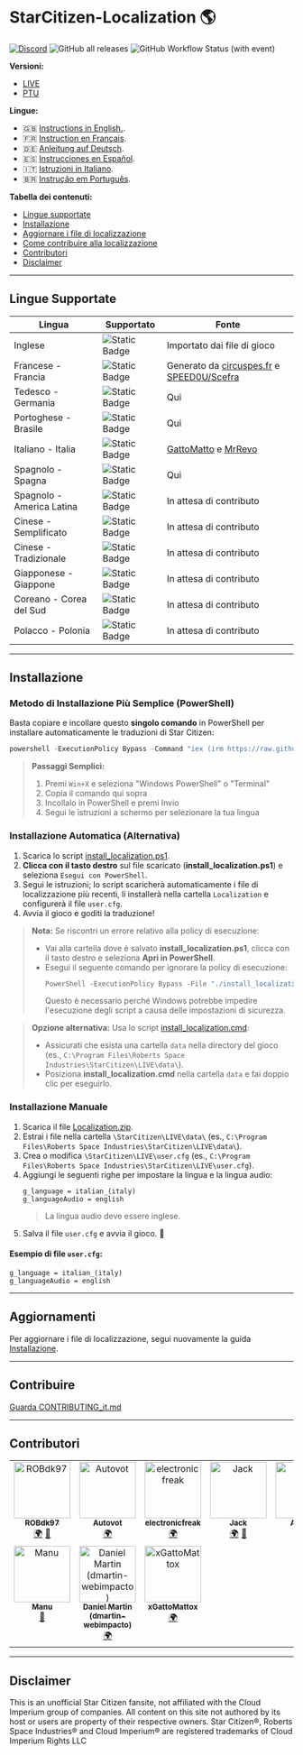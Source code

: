 # StarCitizen-Localization 🌎

[![Discord](https://img.shields.io/discord/1185135396112322620?logo=discord&label=discord)](https://discord.gg/Gbvz9fTmZU)
![GitHub all releases](https://img.shields.io/github/downloads/Dymerz/StarCitizen-Localization/total)
![GitHub Workflow Status (with event)](https://img.shields.io/github/actions/workflow/status/Dymerz/StarCitizen-Localization/.github%2Fworkflows%2Fvalidate-global-ini.yaml?event=push&label=INI%20Validation&link=https%3A%2F%2Fgithub.com%2FDymerz%2FStarCitizen-Localization%2Factions%2Fworkflows%2Fvalidate-global-ini.yaml)

**Versioni:**
- [LIVE](https://github.com/Dymerz/StarCitizen-Localization/blob/main/README_it.md)
- [PTU](https://github.com/Dymerz/StarCitizen-Localization/blob/ptu/README_it.md)

**Lingue:**
- 🇬🇧 [Instructions in English.](README.md).
- 🇫🇷 [Instruction en Français](README_fr.md).
- 🇩🇪 [Anleitung auf Deutsch](README_de.md).
- 🇪🇸 [Instrucciones en Español](README_es.md).
- 🇮🇹 [Istruzioni in Italiano](README_it.md).
- 🇧🇷 [Instrução em Português](README_ptbr.md).

**Tabella dei contenuti:**
- [Lingue supportate](#lingue-supportate)
- [Installazione](#installazione)
- [Aggiornare i file di localizzazione](#aggiornamenti)
- [Come contribuire alla localizzazione](#contribuire)
- [Contributori](#contributors)
- [Disclaimer](#Disclaimer)

---
## Lingue Supportate

| Lingua                  | Supportato | Fonte |
|--------------------------|------------|-------|
| Inglese                 | ![Static Badge](https://img.shields.io/badge/4.1.1-PTU-brightgreen) | Importato dai file di gioco |
| Francese - Francia      | ![Static Badge](https://img.shields.io/badge/4.1.0-LIVE-brightgreen) | Generato da [circuspes.fr](https://traduction.circuspes.fr) e [SPEED0U/Scefra](https://github.com/SPEED0U/Scefra) |
| Tedesco - Germania      | ![Static Badge](https://img.shields.io/badge/4.1.1-PTU-brightgreen) | Qui |
| Portoghese - Brasile    | ![Static Badge](https://img.shields.io/badge/4.1.1-PTU-brightgreen) | Qui |
| Italiano - Italia       | ![Static Badge](https://img.shields.io/badge/3.24.1-LIVE-yellow) | [GattoMatto](https://robertsspaceindustries.com/citizens/GattoMatto) e [MrRevo](https://robertsspaceindustries.com/citizens/MrRevo) |
| Spagnolo - Spagna       | ![Static Badge](https://img.shields.io/badge/3.23.1a-LIVE-orange) | Qui |
| Spagnolo - America Latina | ![Static Badge](https://img.shields.io/badge/x.xx.x-LIVE-darkred) | In attesa di contributo |
| Cinese - Semplificato   | ![Static Badge](https://img.shields.io/badge/x.xx.x-LIVE-darkred) | In attesa di contributo |
| Cinese - Tradizionale   | ![Static Badge](https://img.shields.io/badge/x.xx.x-LIVE-darkred) | In attesa di contributo |
| Giapponese - Giappone   | ![Static Badge](https://img.shields.io/badge/x.xx.x-LIVE-darkred) | In attesa di contributo |
| Coreano - Corea del Sud | ![Static Badge](https://img.shields.io/badge/x.xx.x-LIVE-darkred) | In attesa di contributo |
| Polacco - Polonia       | ![Static Badge](https://img.shields.io/badge/x.xx.x-LIVE-darkred) | In attesa di contributo |

---
## Installazione

### Metodo di Installazione Più Semplice (PowerShell)

Basta copiare e incollare questo **singolo comando** in PowerShell per installare automaticamente le traduzioni di Star Citizen:

```powershell
powershell -ExecutionPolicy Bypass -Command "iex (irm https://raw.githubusercontent.com/Dymerz/StarCitizen-Localization/main/tools/install_localization.ps1)"
```

> **Passaggi Semplici:**
> 1. Premi `Win+X` e seleziona "Windows PowerShell" o "Terminal"
> 2. Copia il comando qui sopra
> 3. Incollalo in PowerShell e premi Invio
> 4. Segui le istruzioni a schermo per selezionare la tua lingua

### Installazione Automatica (Alternativa)

1. Scarica lo script [install_localization.ps1](https://github.com/Dymerz/StarCitizen-Localization/releases/latest/download/install_localization.ps1).
2. **Clicca con il tasto destro** sul file scaricato (**install_localization.ps1**) e seleziona `Esegui con PowerShell`.
3. Segui le istruzioni; lo script scaricherà automaticamente i file di localizzazione più recenti, li installerà nella cartella `Localization` e configurerà il file `user.cfg`.
4. Avvia il gioco e goditi la traduzione!

> **Nota:** Se riscontri un errore relativo alla policy di esecuzione:
> - Vai alla cartella dove è salvato **install_localization.ps1**, clicca con il tasto destro e seleziona **Apri in PowerShell**.
> - Esegui il seguente comando per ignorare la policy di esecuzione:
>   ```powershell
>   PowerShell -ExecutionPolicy Bypass -File "./install_localization.ps1"
>   ```
>   Questo è necessario perché Windows potrebbe impedire l'esecuzione degli script a causa delle impostazioni di sicurezza.

> **Opzione alternativa:** Usa lo script [install_localization.cmd](https://github.com/Dymerz/StarCitizen-Localization/releases/latest/download/install_localization.cmd):
> - Assicurati che esista una cartella `data` nella directory del gioco (es., `C:\Program Files\Roberts Space Industries\StarCitizen\LIVE\data\`).
> - Posiziona **install_localization.cmd** nella cartella `data` e fai doppio clic per eseguirlo.

### Installazione Manuale

1. Scarica il file [Localization.zip](https://github.com/Dymerz/StarCitizen-Localization/releases/latest/download/Localization.zip).
2. Estrai i file nella cartella `\StarCitizen\LIVE\data\` (es., `C:\Program Files\Roberts Space Industries\StarCitizen\LIVE\data\`).
3. Crea o modifica `\StarCitizen\LIVE\user.cfg` (es., `C:\Program Files\Roberts Space Industries\StarCitizen\LIVE\user.cfg`).
4. Aggiungi le seguenti righe per impostare la lingua e la lingua audio:
   ```plaintext
   g_language = italian_(italy)
   g_languageAudio = english
   ```
   > La lingua audio deve essere inglese.
5. Salva il file `user.cfg` e avvia il gioco. 🚀

#### Esempio di file `user.cfg`:
```plaintext
g_language = italian_(italy)
g_languageAudio = english
```

---
## Aggiornamenti
Per aggiornare i file di localizzazione, segui nuovamente la guida [Installazione](#installazione).

---
## Contribuire
[Guarda CONTRIBUTING_it.md](CONTRIBUTING_it.md)

---
## Contributori
<!-- ALL-CONTRIBUTORS-LIST:START - Do not remove or modify this section -->
<!-- prettier-ignore-start -->
<!-- markdownlint-disable -->
<table>
  <tbody>
    <tr>
      <td align="center" valign="top" width="14.28%"><a href="https://github.com/ROBdk97"><img src="https://avatars.githubusercontent.com/u/9892024?v=4?s=100" width="100px;" alt="ROBdk97"/><br /><sub><b>ROBdk97</b></sub></a><br /><a href="#translation-ROBdk97" title="Translation">🌍</a> <a href="#projectManagement-ROBdk97" title="Project Management">📆</a></td>
      <td align="center" valign="top" width="14.28%"><a href="https://github.com/Autovot"><img src="https://avatars.githubusercontent.com/u/87210193?v=4?s=100" width="100px;" alt="Autovot"/><br /><sub><b>Autovot</b></sub></a><br /><a href="#translation-Autovot" title="Translation">🌍</a></td>
      <td align="center" valign="top" width="14.28%"><a href="https://github.com/electronicfreak"><img src="https://avatars.githubusercontent.com/u/11193801?v=4?s=100" width="100px;" alt="electronicfreak"/><br /><sub><b>electronicfreak</b></sub></a><br /><a href="#translation-electronicfreak" title="Translation">🌍</a></td>
      <td align="center" valign="top" width="14.28%"><a href="https://github.com/Jack-mk"><img src="https://avatars.githubusercontent.com/u/22667101?v=4?s=100" width="100px;" alt="Jack"/><br /><sub><b>Jack</b></sub></a><br /><a href="#translation-Jack-mk" title="Translation">🌍</a> <a href="#projectManagement-Jack-mk" title="Project Management">📆</a></td>
      <td align="center" valign="top" width="14.28%"><a href="https://github.com/Auhrus"><img src="https://avatars.githubusercontent.com/u/57270834?v=4?s=100" width="100px;" alt="Auhrus"/><br /><sub><b>Auhrus</b></sub></a><br /><a href="#translation-Auhrus" title="Translation">🌍</a> <a href="#projectManagement-Auhrus" title="Project Management">📆</a></td>
      <td align="center" valign="top" width="14.28%"><a href="https://github.com/Nxzzin"><img src="https://avatars.githubusercontent.com/u/148262077?v=4?s=100" width="100px;" alt="Nxzzin"/><br /><sub><b>Nxzzin</b></sub></a><br /><a href="#translation-Nxzzin" title="Translation">🌍</a></td>
      <td align="center" valign="top" width="14.28%"><a href="https://github.com/InterPlay02"><img src="https://avatars.githubusercontent.com/u/23037423?v=4?s=100" width="100px;" alt="InterPlay"/><br /><sub><b>InterPlay</b></sub></a><br /><a href="#translation-InterPlay02" title="Translation">🌍</a></td>
    </tr>
    <tr>
      <td align="center" valign="top" width="14.28%"><a href="https://github.com/Brill65"><img src="https://avatars.githubusercontent.com/u/8363399?v=4?s=100" width="100px;" alt="Manu"/><br /><sub><b>Manu</b></sub></a><br /><a href="#review-Brill65" title="Reviewed Pull Requests">👀</a></td>
      <td align="center" valign="top" width="14.28%"><a href="https://github.com/danidomen"><img src="https://avatars.githubusercontent.com/u/5998908?v=4?s=100" width="100px;" alt="Daniel Martin (dmartin-webimpacto)"/><br /><sub><b>Daniel Martin (dmartin-webimpacto)</b></sub></a><br /><a href="#translation-danidomen" title="Translation">🌍</a></td>
	  <td align="center" valign="top" width="14.28%"><a href="https://github.com/xGattoMattox"><img src="https://avatars.githubusercontent.com/u/149336969?v=4?s=100" width="100px;" alt="xGattoMattox"/><br /><sub><b>xGattoMattox</b></sub></a><br /><a href="#translation-xGattoMattox" title="Translation">🌍</a></td>
    </tr>
  </tbody>
</table>

<!-- markdownlint-restore -->
<!-- prettier-ignore-end -->

<!-- ALL-CONTRIBUTORS-LIST:END -->

---
## Disclaimer
This is an unofficial Star Citizen fansite, not affiliated with the Cloud Imperium group of companies. All content on this site not authored by its host or users are property of their respective owners. Star Citizen®, Roberts Space Industries® and Cloud Imperium® are registered trademarks of Cloud Imperium Rights LLC
